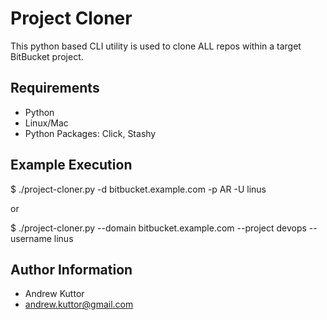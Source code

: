 Project Cloner
=========

This python based CLI utility is used to clone ALL repos within a target BitBucket project.

Requirements
------------

- Python
- Linux/Mac
- Python Packages: Click, Stashy

Example Execution
------------
$ ./project-cloner.py -d bitbucket.example.com -p AR -U linus

or

$ ./project-cloner.py --domain bitbucket.example.com --project devops --username linus


Author Information
------------------

- Andrew Kuttor
- andrew.kuttor@gmail.com
